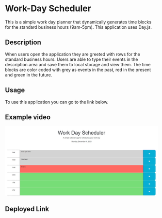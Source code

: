 # Work-Day Scheduler

This is a simple work day planner that dynamically generates time blocks for the standard business hours (9am-5pm). This application uses Day.js.

## Description

When users open the application they are greeted with rows for the standard business hours. Users are able to type their events in the description area and save them to local storage and view them. The time blocks are color coded with grey as events in the past, red in the present and green in the future. 

## Usage
To use this application you can go to the link below.

## Example video
![screenshot](Assets/screenshot.jpg)

## Deployed Link
